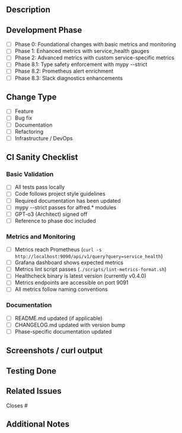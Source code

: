 ## Description

<!-- A clear and concise description of what this PR does -->

## Development Phase

<!-- Select the development phase for this PR -->
- [ ] Phase 0: Foundational changes with basic metrics and monitoring
- [ ] Phase 1: Enhanced metrics with service_health gauges
- [ ] Phase 2: Advanced metrics with custom service-specific metrics
- [ ] Phase 8.1: Type safety enforcement with mypy --strict
- [ ] Phase 8.2: Prometheus alert enrichment
- [ ] Phase 8.3: Slack diagnostics enhancements

## Change Type

<!-- Select the type of change -->
- [ ] Feature
- [ ] Bug fix
- [ ] Documentation
- [ ] Refactoring
- [ ] Infrastructure / DevOps

## CI Sanity Checklist

<!-- Please verify these checks before submitting the PR -->

### Basic Validation
- [ ] All tests pass locally
- [ ] Code follows project style guidelines
- [ ] Required documentation has been updated
- [ ] mypy --strict passes for alfred.* modules
- [ ] GPT-o3 (Architect) signed off
- [ ] Reference to phase doc included

### Metrics and Monitoring
- [ ] Metrics reach Prometheus (`curl -s http://localhost:9090/api/v1/query?query=service_health`)
- [ ] Grafana dashboard shows expected metrics
- [ ] Metrics lint script passes (`./scripts/lint-metrics-format.sh`)
- [ ] Healthcheck binary is latest version (currently v0.4.0)
- [ ] Metrics endpoints are accessible on port 9091
- [ ] All metrics follow naming conventions

### Documentation
- [ ] README.md updated (if applicable)
- [ ] CHANGELOG.md updated with version bump
- [ ] Phase-specific documentation updated

## Screenshots / curl output

<!-- For UI changes or API changes, please include screenshots or curl output to demonstrate the changes -->

## Testing Done

<!-- Describe the testing you've done -->

## Related Issues

<!-- Link to any related issues -->
Closes #

## Additional Notes

<!-- Any additional information that might be useful for reviewers -->